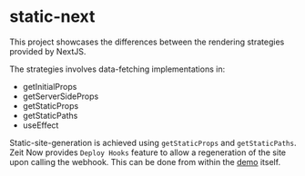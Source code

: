 # static-next

This project showcases the differences between the rendering strategies provided by NextJS.

The strategies involves data-fetching implementations in:

-   getInitialProps
-   getServerSideProps
-   getStaticProps
-   getStaticPaths
-   useEffect

Static-site-generation is achieved using `getStaticProps` and `getStaticPaths`. Zeit Now provides `Deploy Hooks` feature to allow a regeneration of the site upon calling the webhook. This can be done from within the [demo](https://static-next.willemliu.now.sh) itself.

